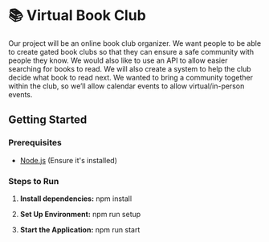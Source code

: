 # 📚 Virtual Book Club

Our project will be an online book club organizer. We want people to be able to create gated book clubs so that they can ensure a safe community with people they know. We would also like to use an API to allow easier searching for books to read. We will also create a system to help the club decide what book to read next. We wanted to bring a community together within the club, so we’ll allow calendar events to allow virtual/in-person events.

## Getting Started

### Prerequisites

- [Node.js](https://nodejs.org/) (Ensure it's installed)

### Steps to Run

1. **Install dependencies:**
   npm install

2. **Set Up Environment:**
   npm run setup

3. **Start the Application:**
   npm run start
